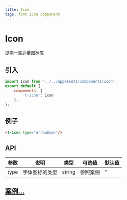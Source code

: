 ```yaml
---
title: Icon
tags: font icon component
---
```


# Icon

提供一些适量图标库

## 引入

```javascript
import Icon from '../../appassets/components/Icon';
export default {
    components: {
        't-icon': Icon
    },
};
```

## 例子

```html
<t-icon type="arrowDown"/>
```

## API

| 参数   | 说明      | 类型     | 可选值  | 默认值  |
| ---- | ------- | ------ | ---- | ---- |
| type | 字体图标的类型 | string | 参照案例 | ''   |

## [案例...](https://tall-ui.github.io/static/iconfont/demo.html)



